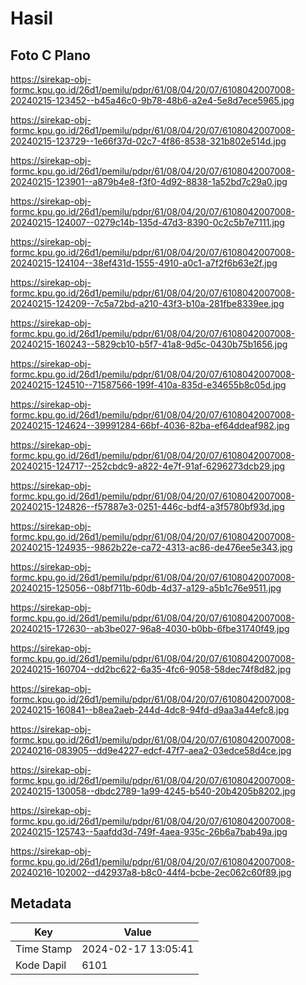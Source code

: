 # Hasil

## Foto C Plano

https://sirekap-obj-formc.kpu.go.id/26d1/pemilu/pdpr/61/08/04/20/07/6108042007008-20240215-123452--b45a46c0-9b78-48b6-a2e4-5e8d7ece5965.jpg

https://sirekap-obj-formc.kpu.go.id/26d1/pemilu/pdpr/61/08/04/20/07/6108042007008-20240215-123729--1e66f37d-02c7-4f86-8538-321b802e514d.jpg

https://sirekap-obj-formc.kpu.go.id/26d1/pemilu/pdpr/61/08/04/20/07/6108042007008-20240215-123901--a879b4e8-f3f0-4d92-8838-1a52bd7c29a0.jpg

https://sirekap-obj-formc.kpu.go.id/26d1/pemilu/pdpr/61/08/04/20/07/6108042007008-20240215-124007--0279c14b-135d-47d3-8390-0c2c5b7e7111.jpg

https://sirekap-obj-formc.kpu.go.id/26d1/pemilu/pdpr/61/08/04/20/07/6108042007008-20240215-124104--38ef431d-1555-4910-a0c1-a7f2f6b63e2f.jpg

https://sirekap-obj-formc.kpu.go.id/26d1/pemilu/pdpr/61/08/04/20/07/6108042007008-20240215-124209--7c5a72bd-a210-43f3-b10a-281fbe8339ee.jpg

https://sirekap-obj-formc.kpu.go.id/26d1/pemilu/pdpr/61/08/04/20/07/6108042007008-20240215-160243--5829cb10-b5f7-41a8-9d5c-0430b75b1656.jpg

https://sirekap-obj-formc.kpu.go.id/26d1/pemilu/pdpr/61/08/04/20/07/6108042007008-20240215-124510--71587566-199f-410a-835d-e34655b8c05d.jpg

https://sirekap-obj-formc.kpu.go.id/26d1/pemilu/pdpr/61/08/04/20/07/6108042007008-20240215-124624--39991284-66bf-4036-82ba-ef64ddeaf982.jpg

https://sirekap-obj-formc.kpu.go.id/26d1/pemilu/pdpr/61/08/04/20/07/6108042007008-20240215-124717--252cbdc9-a822-4e7f-91af-6296273dcb29.jpg

https://sirekap-obj-formc.kpu.go.id/26d1/pemilu/pdpr/61/08/04/20/07/6108042007008-20240215-124826--f57887e3-0251-446c-bdf4-a3f5780bf93d.jpg

https://sirekap-obj-formc.kpu.go.id/26d1/pemilu/pdpr/61/08/04/20/07/6108042007008-20240215-124935--9862b22e-ca72-4313-ac86-de476ee5e343.jpg

https://sirekap-obj-formc.kpu.go.id/26d1/pemilu/pdpr/61/08/04/20/07/6108042007008-20240215-125056--08bf711b-60db-4d37-a129-a5b1c76e9511.jpg

https://sirekap-obj-formc.kpu.go.id/26d1/pemilu/pdpr/61/08/04/20/07/6108042007008-20240215-172630--ab3be027-96a8-4030-b0bb-6fbe31740f49.jpg

https://sirekap-obj-formc.kpu.go.id/26d1/pemilu/pdpr/61/08/04/20/07/6108042007008-20240215-160704--dd2bc622-6a35-4fc6-9058-58dec74f8d82.jpg

https://sirekap-obj-formc.kpu.go.id/26d1/pemilu/pdpr/61/08/04/20/07/6108042007008-20240215-160841--b8ea2aeb-244d-4dc8-94fd-d9aa3a44efc8.jpg

https://sirekap-obj-formc.kpu.go.id/26d1/pemilu/pdpr/61/08/04/20/07/6108042007008-20240216-083905--dd9e4227-edcf-47f7-aea2-03edce58d4ce.jpg

https://sirekap-obj-formc.kpu.go.id/26d1/pemilu/pdpr/61/08/04/20/07/6108042007008-20240215-130058--dbdc2789-1a99-4245-b540-20b4205b8202.jpg

https://sirekap-obj-formc.kpu.go.id/26d1/pemilu/pdpr/61/08/04/20/07/6108042007008-20240215-125743--5aafdd3d-749f-4aea-935c-26b6a7bab49a.jpg

https://sirekap-obj-formc.kpu.go.id/26d1/pemilu/pdpr/61/08/04/20/07/6108042007008-20240216-102002--d42937a8-b8c0-44f4-bcbe-2ec062c60f89.jpg


## Metadata

| Key        | Value               |
| ---------- | ------------------- |
| Time Stamp | 2024-02-17 13:05:41 |
| Kode Dapil | 6101                |



